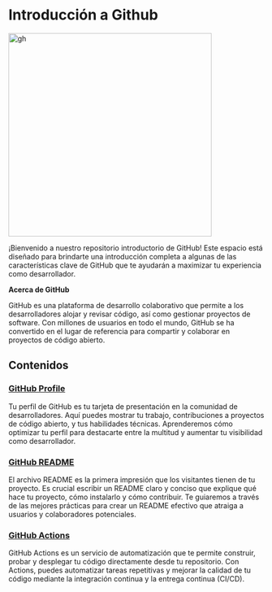 # Introducción a Github

<img src="https://i0.wp.com/www.globalemancipation.ngo/wp-content/uploads/2017/09/github-logo.png?fit=2000%2C665&ssl=1" alt="gh" width ="400">



¡Bienvenido a nuestro repositorio introductorio de GitHub! Este espacio está diseñado para brindarte una introducción completa a algunas de las características clave de GitHub que te ayudarán a maximizar tu experiencia como desarrollador.

**Acerca de GitHub**

GitHub es una plataforma de desarrollo colaborativo que permite a los desarrolladores alojar y revisar código, así como gestionar proyectos de software. Con millones de usuarios en todo el mundo, GitHub se ha convertido en el lugar de referencia para compartir y colaborar en proyectos de código abierto.

## Contenidos

### [GitHub Profile](docs/github-profile)

Tu perfil de GitHub es tu tarjeta de presentación en la comunidad de desarrolladores. Aquí puedes mostrar tu trabajo, contribuciones a proyectos de código abierto, y tus habilidades técnicas. Aprenderemos cómo optimizar tu perfil para destacarte entre la multitud y aumentar tu visibilidad como desarrollador.

### [GitHub README](docs/github-redme)

El archivo README es la primera impresión que los visitantes tienen de tu proyecto. Es crucial escribir un README claro y conciso que explique qué hace tu proyecto, cómo instalarlo y cómo contribuir. Te guiaremos a través de las mejores prácticas para crear un README efectivo que atraiga a usuarios y colaboradores potenciales.

### [GitHub Actions](docs/github-actions)

GitHub Actions es un servicio de automatización que te permite construir, probar y desplegar tu código directamente desde tu repositorio. Con Actions, puedes automatizar tareas repetitivas y mejorar la calidad de tu código mediante la integración continua y la entrega continua (CI/CD).

